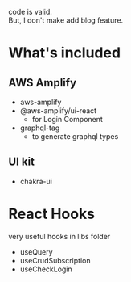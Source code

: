 code is valid.  
But, I don't make add blog feature.

# What's included

## AWS Amplify
- aws-amplify
- @aws-amplify/ui-react
    - for Login Component
- graphql-tag
    - to generate graphql types

## UI kit
- chakra-ui

# React Hooks

very useful hooks in libs folder

- useQuery
- useCrudSubscription
- useCheckLogin
